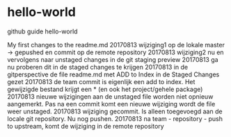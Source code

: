 # hello-world
github guide hello-world

My first changes to the readme.md
20170813 wijziging1 op de lokale master -> gepushed en commit op de remote repository
20170813 wijziging2 nu en vervolgens naar unstaged changes in de git staging preview
20170813 ga nu proberen dit in de staged changes te krijgen
20170813 in de gitperspective de file readme.md met ADD to Index in de Staged Changes gezet
20170813 de team commit is eigenlijk een add to index. Het gewijzigde bestand krijgt een * (en ook het project/gehele package)
20170813 nieuwe wijzigingen aan de unstaged file worden niet opnieuw aangemerkt. Pas na een commit komt een nieuwe wijziging wordt de file weer unstaged.
20170813 wijziging gecommit. Is alleen toegevoegd aan de locale git repository. Nu nog pushen.
20170813 na team - repository - push to upstream, komt de wijziging in de remote repository

